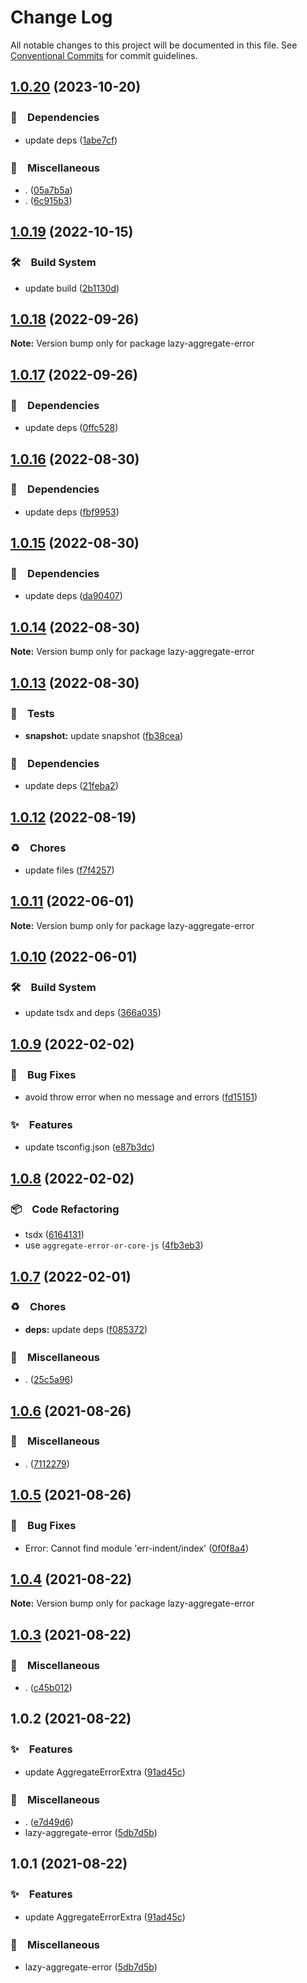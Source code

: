 # Change Log

All notable changes to this project will be documented in this file.
See [Conventional Commits](https://conventionalcommits.org) for commit guidelines.

## [1.0.20](https://github.com/bluelovers/ws-error/compare/lazy-aggregate-error@1.0.19...lazy-aggregate-error@1.0.20) (2023-10-20)



### 📌　Dependencies

* update deps ([1abe7cf](https://github.com/bluelovers/ws-error/commit/1abe7cfaf3a6d073805f1cf7b7247638640e23a0))


### 🔖　Miscellaneous

* . ([05a7b5a](https://github.com/bluelovers/ws-error/commit/05a7b5af1e5de8f6b1a1e7e4a126f5d8e89b4741))
* . ([6c915b3](https://github.com/bluelovers/ws-error/commit/6c915b3028fe9fd00acd83c5e5342a03a2e2f64f))



## [1.0.19](https://github.com/bluelovers/ws-error/compare/lazy-aggregate-error@1.0.18...lazy-aggregate-error@1.0.19) (2022-10-15)



### 🛠　Build System

* update build ([2b1130d](https://github.com/bluelovers/ws-error/commit/2b1130d54182da9e74c7e7eb71b76a2a5731d314))



## [1.0.18](https://github.com/bluelovers/ws-error/compare/lazy-aggregate-error@1.0.17...lazy-aggregate-error@1.0.18) (2022-09-26)

**Note:** Version bump only for package lazy-aggregate-error





## [1.0.17](https://github.com/bluelovers/ws-error/compare/lazy-aggregate-error@1.0.16...lazy-aggregate-error@1.0.17) (2022-09-26)



### 📌　Dependencies

* update deps ([0ffc528](https://github.com/bluelovers/ws-error/commit/0ffc528dcbe75bc199e712db4a2153cd60dc8c3b))



## [1.0.16](https://github.com/bluelovers/ws-error/compare/lazy-aggregate-error@1.0.15...lazy-aggregate-error@1.0.16) (2022-08-30)



### 📌　Dependencies

* update deps ([fbf9953](https://github.com/bluelovers/ws-error/commit/fbf9953f962c75515ecf255e356a6f7050fe7134))



## [1.0.15](https://github.com/bluelovers/ws-error/compare/lazy-aggregate-error@1.0.14...lazy-aggregate-error@1.0.15) (2022-08-30)



### 📌　Dependencies

* update deps ([da90407](https://github.com/bluelovers/ws-error/commit/da904077d43d111b37c6e08b570a1a467ed2e114))



## [1.0.14](https://github.com/bluelovers/ws-error/compare/lazy-aggregate-error@1.0.13...lazy-aggregate-error@1.0.14) (2022-08-30)

**Note:** Version bump only for package lazy-aggregate-error





## [1.0.13](https://github.com/bluelovers/ws-error/compare/lazy-aggregate-error@1.0.12...lazy-aggregate-error@1.0.13) (2022-08-30)



### 🚨　Tests

* **snapshot:** update snapshot ([fb38cea](https://github.com/bluelovers/ws-error/commit/fb38cea1abe983d3cca149a6f45ccceff6bc1a67))


### 📌　Dependencies

* update deps ([21feba2](https://github.com/bluelovers/ws-error/commit/21feba2940aae29023fac2ab5836cac1e2a21940))



## [1.0.12](https://github.com/bluelovers/ws-error/compare/lazy-aggregate-error@1.0.11...lazy-aggregate-error@1.0.12) (2022-08-19)


### ♻️　Chores

* update files ([f7f4257](https://github.com/bluelovers/ws-error/commit/f7f425709c7c03e5d62142b74a045647e0c3babd))





## [1.0.11](https://github.com/bluelovers/ws-error/compare/lazy-aggregate-error@1.0.10...lazy-aggregate-error@1.0.11) (2022-06-01)

**Note:** Version bump only for package lazy-aggregate-error





## [1.0.10](https://github.com/bluelovers/ws-error/compare/lazy-aggregate-error@1.0.9...lazy-aggregate-error@1.0.10) (2022-06-01)


### 🛠　Build System

* update tsdx and deps ([366a035](https://github.com/bluelovers/ws-error/commit/366a03526bb03025b0b253b8bc96b6694fd8b6d6))





## [1.0.9](https://github.com/bluelovers/ws-error/compare/lazy-aggregate-error@1.0.8...lazy-aggregate-error@1.0.9) (2022-02-02)


### 🐛　Bug Fixes

* avoid throw error when no message and errors ([fd15151](https://github.com/bluelovers/ws-error/commit/fd151519cf492134d3f1a46269c872a045c38be6))


### ✨　Features

* update tsconfig.json ([e87b3dc](https://github.com/bluelovers/ws-error/commit/e87b3dca318070a92d027512121e9d9f8613de01))





## [1.0.8](https://github.com/bluelovers/ws-error/compare/lazy-aggregate-error@1.0.7...lazy-aggregate-error@1.0.8) (2022-02-02)


### 📦　Code Refactoring

* tsdx ([6164131](https://github.com/bluelovers/ws-error/commit/6164131c5f3c3064c6a226758977078f7f67f4dc))
* use `aggregate-error-or-core-js` ([4fb3eb3](https://github.com/bluelovers/ws-error/commit/4fb3eb36bc71759dedfc71fa6fc67e09bc6b11cc))





## [1.0.7](https://github.com/bluelovers/ws-error/compare/lazy-aggregate-error@1.0.6...lazy-aggregate-error@1.0.7) (2022-02-01)


### ♻️　Chores

* **deps:** update deps ([f085372](https://github.com/bluelovers/ws-error/commit/f085372fd45d669d5a2bafd8664cb5b1013f6ac2))


### 🔖　Miscellaneous

* . ([25c5a96](https://github.com/bluelovers/ws-error/commit/25c5a96bc8a104b8d10faad6b847ac9e7ac7cfd0))





## [1.0.6](https://github.com/bluelovers/ws-error/compare/lazy-aggregate-error@1.0.5...lazy-aggregate-error@1.0.6) (2021-08-26)


### 🔖　Miscellaneous

* . ([7112279](https://github.com/bluelovers/ws-error/commit/7112279a6a1b5606ebe3511aa89a2d9330c1fc34))





## [1.0.5](https://github.com/bluelovers/ws-error/compare/lazy-aggregate-error@1.0.4...lazy-aggregate-error@1.0.5) (2021-08-26)


### 🐛　Bug Fixes

* Error: Cannot find module 'err-indent/index' ([0f0f8a4](https://github.com/bluelovers/ws-error/commit/0f0f8a4afe443e747552843242cb43b3453751eb))





## [1.0.4](https://github.com/bluelovers/ws-error/compare/lazy-aggregate-error@1.0.3...lazy-aggregate-error@1.0.4) (2021-08-22)

**Note:** Version bump only for package lazy-aggregate-error





## [1.0.3](https://github.com/bluelovers/ws-error/compare/lazy-aggregate-error@1.0.2...lazy-aggregate-error@1.0.3) (2021-08-22)


### 🔖　Miscellaneous

* . ([c45b012](https://github.com/bluelovers/ws-error/commit/c45b01211f0d3cadc19a2936d97d4ce028238dd9))





## 1.0.2 (2021-08-22)


### ✨　Features

* update AggregateErrorExtra ([91ad45c](https://github.com/bluelovers/ws-error/commit/91ad45c11ba413198001dc5fabeb466e127f8058))


### 🔖　Miscellaneous

* . ([e7d49d6](https://github.com/bluelovers/ws-error/commit/e7d49d65a917582b168c45df796e198afd0a7de2))
* lazy-aggregate-error ([5db7d5b](https://github.com/bluelovers/ws-error/commit/5db7d5bc2a621300ed69bea0c8b628bff5537d94))





## 1.0.1 (2021-08-22)


### ✨　Features

* update AggregateErrorExtra ([91ad45c](https://github.com/bluelovers/ws-error/commit/91ad45c11ba413198001dc5fabeb466e127f8058))


### 🔖　Miscellaneous

* lazy-aggregate-error ([5db7d5b](https://github.com/bluelovers/ws-error/commit/5db7d5bc2a621300ed69bea0c8b628bff5537d94))
